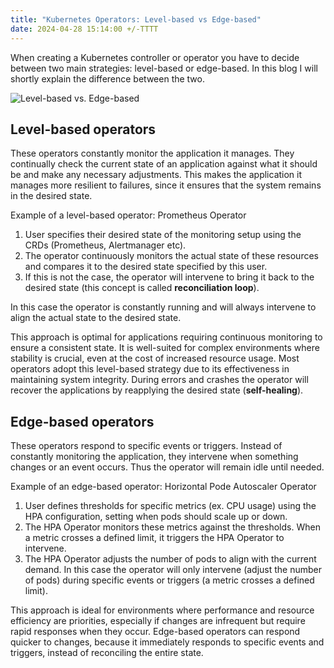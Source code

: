 ```yaml
---
title: "Kubernetes Operators: Level-based vs Edge-based"
date: 2024-04-28 15:14:00 +/-TTTT
---
```


When creating a Kubernetes controller or operator you have to decide between two main strategies: level-based or edge-based. In this blog I will shortly explain the difference between the two.

![Level-based vs. Edge-based](https://prod-files-secure.s3.us-west-2.amazonaws.com/cab9acad-fdea-44a2-8213-362129e08ba5/75d0e87d-1eac-4608-8b92-6ebe89343173/Level-based_vs._Edge-based.png)

## Level-based operators

These operators constantly monitor the application it manages. They continually check the current state of an application against what it should be and make any necessary adjustments. This makes the application it manages more resilient to failures, since it ensures that the system remains in the desired state. 

Example of a level-based operator: Prometheus Operator

1. User specifies their desired state of the monitoring setup using the CRDs (Prometheus, Alertmanager etc).
2. The operator continuously monitors the actual state of these resources and compares it to the desired state specified by this user. 
3. If this is not the case, the operator will intervene to bring it back to the desired state (this concept is called **reconciliation loop**).

In this case the operator is constantly running and will always intervene to align the actual state to the desired state. 

This approach is optimal for applications requiring continuous monitoring to ensure a consistent state. It is well-suited for complex environments where stability is crucial, even at the cost of increased resource usage. Most operators adopt this level-based strategy due to its effectiveness in maintaining system integrity. During errors and crashes the operator will recover the applications by reapplying the desired state (**self-healing**).

## Edge-based operators
These operators respond to specific events or triggers. Instead of constantly monitoring the application, they intervene when something changes or an event occurs. Thus the operator will remain idle until needed.

Example of an edge-based operator: Horizontal Pode Autoscaler Operator

1. User defines thresholds for specific metrics (ex. CPU usage) using the HPA configuration, setting when pods should scale up or down.
2. The HPA Operator monitors these metrics against the thresholds. When a metric crosses a defined limit, it triggers the HPA Operator to intervene.
3. The HPA Operator adjusts the number of pods to align with the current demand.
In this case the operator will only intervene (adjust the number of pods) during specific events or triggers (a metric crosses a defined limit). 

This approach is ideal for environments where performance and resource efficiency are priorities, especially if changes are infrequent but require rapid responses when they occur. Edge-based operators can respond quicker to changes, because it immediately responds to specific events and triggers, instead of reconciling the entire state.
